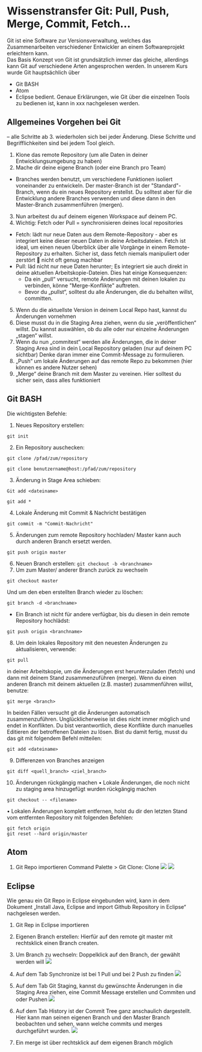 # Wissenstransfer Git: Pull, Push, Merge, Commit, Fetch…
Git ist eine Software zur Versionsverwaltung, welches das Zusammenarbeiten verschiedener Entwickler an einem Softwareprojekt erleichtern kann.  
Das Basis Konzept von Git ist grundsätzlich immer das gleiche, allerdings kann Git auf verschiedene Arten angesprochen werden. In unserem Kurs wurde Git hauptsächlich über
*	Git BASH
* Atom
* Eclipse
bedient. Genaue Erklärungen, wie Git über die einzelnen Tools zu bedienen ist, kann in xxx nachgelesen werden. 
## Allgemeines Vorgehen bei Git 
– alle Schritte ab 3. wiederholen sich bei jeder Änderung. Diese Schritte und Begrifflichkeiten sind bei jedem Tool gleich.
1.	Klone das remote Repository (um alle Daten in deiner Entwicklungsumgebung zu haben)
2.	Mache dir deine eigene Branch (oder eine Branch pro Team)
* Branches werden benutzt, um verschiedene Funktionen isoliert voneinander zu entwickeln. Der master-Branch ist der "Standard"-Branch, wenn du ein neues Repository erstellst. Du solltest aber für die Entwicklung andere Branches verwenden und diese dann in den Master-Branch zusammenführen (mergen).
3.	Nun arbeitest du auf deinem eigenen Workspace auf deinem PC. 
4.	Wichtig: Fetch oder Pull = synchronisieren deines local repositories 
* Fetch: lädt nur neue Daten aus dem Remote-Repository - aber es integriert keine dieser neuen Daten in deine Arbeitsdateien. Fetch ist ideal, um einen neuen Überblick über alle Vorgänge in einem Remote-Repository zu erhalten. Sicher ist, dass fetch niemals manipuliert oder zerstört  nicht oft genug machbar
* Pull: läd nicht nur neue Daten herunter; Es integriert sie auch direkt in deine aktuellen Arbeitskopie-Dateien. Dies hat einige Konsequenzen:
  * Da ein „pull“ versucht, remote Änderungen mit deinen lokalen zu verbinden, könne "Merge-Konflikte" auftreten. 
  * Bevor du „pullst“, solltest du alle Änderungen, die du behalten willst, committen. 
5.	Wenn du die aktuellste Version in deinem Local Repo hast, kannst du Änderungen vornehmen
6.	Diese musst du in die Staging Area ziehen, wenn du sie „veröffentlichen“ willst. Du kannst auswählen, ob du alle oder nur einzelne Änderungen „stagen“ willst.
7.	Wenn du nun „commitest“ werden alle Änderungen, die in deiner Staging Area sind in dein Local Repository geladen (nur auf deinem PC sichtbar) Denke daran immer eine Commit-Message zu formulieren.
8.	„Push“ um lokale Änderungen auf das remote Repo zu bekommen (hier können es andere Nutzer sehen) 
9.	„Merge“ deine Branch mit dem Master zu vereinen. Hier solltest du sicher sein, dass alles funktioniert



## Git BASH
Die wichtigsten Befehle:
1.	Neues Repository erstellen: 
```
git init
```
2.	Ein Repository auschecken:

```
git clone /pfad/zum/repository
```

```
git clone benutzername@host:/pfad/zum/repository
```
3.	Änderung in Stage Area schieben:
```
Git add <dateiname>
```
```
git add *
```
4.	Lokale Änderung mit Commit & Nachricht bestätigen
```
git commit -m "Commit-Nachricht"
```
5.	Änderungen zum remote Repository hochladen/ Master kann auch durch anderen Branch ersetzt werden.
```
git push origin master
```
6.	Neuen Branch erstellen:
``` git checkout -b <branchname> ```
7.	Um zum Master/ anderer Branch zurück zu wechseln
```
git checkout master
```
Und um den eben erstellten Branch wieder zu löschen:
```
git branch -d <branchname>
```
* Ein Branch ist nicht für andere verfügbar, bis du diesen in dein remote Repository hochlädst:
```
git push origin <branchname>
```
8.	Um dein lokales Repository mit den neuesten Änderungen zu aktualisieren, verwende:
```
git pull
```
in deiner Arbeitskopie, um die Änderungen erst herunterzuladen (fetch) und dann mit deinem Stand zusammenzuführen (merge).
Wenn du einen anderen Branch mit deinem aktuellen (z.B. master) zusammenführen willst, benutze:
```
git merge <branch>
```
In beiden Fällen versucht git die Änderungen automatisch zusammenzuführen. Unglücklicherweise ist dies nicht immer möglich und endet in Konflikten. Du bist verantwortlich, diese Konflikte durch manuelles Editieren der betroffenen Dateien zu lösen. Bist du damit fertig, musst du das git mit folgendem Befehl mitteilen:
```
git add <dateiname>
```
9.	Differenzen von Branches anzeigen
```
git diff <quell_branch> <ziel_branch>
```
10.	Änderungen rückgängig machen
•	Lokale Änderungen, die noch nicht zu staging area hinzugefügt wurden rückgängig machen
```
git checkout -- <filename>
```
•	Lokalen Änderungen komplett entfernen, holst du dir den letzten Stand vom entfernten Repository mit folgenden Befehlen:
```
git fetch origin
git reset --hard origin/master
```

## Atom
1.	Git Repo importieren
Command Palette > Git Clone: Clone
![](GitWissenImages/Atom1.png)
![](GitWissenImages/Atom2.png)

 
## Eclipse
Wie genau ein Git Repo in Eclipse eingebunden wird, kann in dem Dokument „Install Java, Eclipse and import Github Repository in Eclipse“ nachgelesen werden.
1.	Git Rep in Eclipse importieren
2.	Eigenen Branch erstellen: Hierfür auf den remote git master mit rechtsklick einen Branch createn.
3.	Um Branch zu wechseln: Doppelklick auf den Branch, der gewählt werden will
![](GitWissenImages/eclipse1.png)



4.	Auf dem Tab Synchronize ist bei 1 Pull und bei 2 Push zu finden
![](GitWissenImages/eclipse2.png)

 
5.	Auf dem Tab Git Staging, kannst du gewünschte Änderungen in die Staging Area ziehen, eine Commit Message erstellen und  Commiten und oder Pushen
![](GitWissenImages/eclipse3.png) 

6.	Auf dem Tab History ist der Commit Tree ganz anschaulich dargestellt. Hier kann man seinen eigenen Branch und den Master Branch beobachten und sehen, wann welche commits und merges durchgeführt wurden.
![](GitWissenImages/eclipse4.png)
 
7.	Ein merge ist über rechtsklick auf dem eigenen Branch möglich


